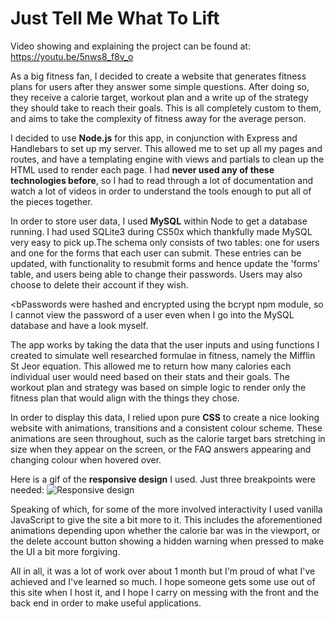 <h1>Just Tell Me What To Lift</h1>

Video showing and explaining the project can be found at: https://youtu.be/5nws8_f8v_o

As a big fitness fan, I decided to create a website that generates fitness plans for users after they
answer some simple questions. After doing so, they receive a calorie target, workout plan and a write
up of the strategy they should take to reach their goals. This is all completely custom to them, and
aims to take the complexity of fitness away for the average person.

I decided to use <b>Node.js</b> for this app, in conjunction with Express and Handlebars to set up my server.
This allowed me to set up all my pages and routes, and have a templating engine with views and partials
to clean up the HTML used to render each page. I had <b>never used any of these technologies before</b>, so
I had to read through a lot of documentation and watch a lot of videos in order to understand the tools
enough to put all of the pieces together.

In order to store user data, I used <b>MySQL</b> within Node to get a database running. I had used SQLite3 during
CS50x which thankfully made MySQL very easy to pick up.The schema only consists of two tables: one for users
and one for the forms that each user can submit. These entries can be updated, with functionality to resubmit
forms and hence update the 'forms' table, and users being able to change their passwords. Users may also 
choose to delete their account if they wish.

<bPasswords were hashed</b> and encrypted using the bcrypt npm module, so I cannot view the password of a user
even when I go into the MySQL database and have a look myself.

The app works by taking the data that the user inputs and using functions I created to simulate well
researched formulae in fitness, namely the Mifflin St Jeor equation. This allowed me to return how many
calories each individual user would need based on their stats and their goals. The workout plan and strategy
was based on simple logic to render only the fitness plan that would align with the things they chose.

In order to display this data, I relied upon pure <b>CSS</b> to create a nice looking website with animations,
transitions and a consistent colour scheme. These animations are seen throughout, such as the calorie
target bars stretching in size when they appear on the screen, or the FAQ answers appearing and changing
colour when hovered over.

Here is a gif of the <b>responsive design</b> I used. Just three breakpoints were needed:
![Responsive design](JTMWTL.gif)

Speaking of which, for some of the more involved interactivity I used vanilla JavaScript to give the site
a bit more to it. This includes the aforementioned animations depending upon whether the calorie bar was in
the viewport, or the delete account button showing a hidden warning when pressed to make the UI a bit more
forgiving.

All in all, it was a lot of work over about 1 month but I'm proud of what I've achieved and I've learned so much.
I hope someone gets some use out of this site when I host it, and I hope I carry on messing with the front and the
back end in order to make useful applications.

